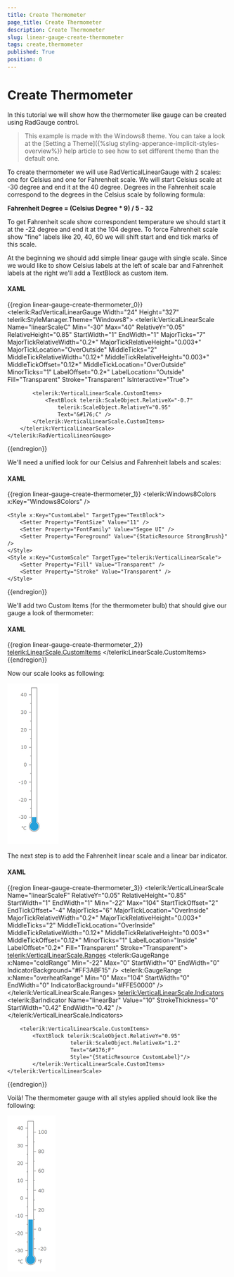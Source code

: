 ```yaml
---
title: Create Thermometer
page_title: Create Thermometer
description: Create Thermometer
slug: linear-gauge-create-thermometer
tags: create,thermometer
published: True
position: 0
---
```


# Create Thermometer

In this tutorial we will show how the thermometer like gauge can be created using RadGauge control.

>This example is made with the Windows8 theme. You can take a look at the [Setting a Theme]({%slug styling-apperance-implicit-styles-overview%}) help article to see how to set different theme than the default one.

To create thermometer we will use RadVerticalLinearGauge with 2 scales: one for Celsius and one for Fahrenheit scale. We will start Celsius scale at -30 degree and end it at the 40 degree. Degrees in the Fahrenheit scale correspond to the degrees in the Celsius scale by following formula:

__Fahrenheit Degree = (Celsius Degree * 9) / 5 - 32__

To get Fahrenheit scale show correspondent temperature we should start it at the -22 degree and end it at the 104 degree. To force Fahrenheit scale show "fine" labels like 20, 40, 60 we will shift start and end tick marks of this scale.

At the beginning we should add simple linear gauge with single scale. Since we would like to show Celsius labels at the left of scale bar and Fahrenheit labels at the right we'll add a TextBlock as custom item.

#### __XAML__
{{region linear-gauge-create-thermometer_0}}
	<telerik:RadVerticalLinearGauge Width="24" Height="327" telerik:StyleManager.Theme="Windows8">
	    <telerik:VerticalLinearScale Name="linearScaleC"
	            Min="-30"
	            Max="40"
	            RelativeY="0.05"
	            RelativeHeight="0.85"
	            StartWidth="1"
	            EndWidth="1"
	            MajorTicks="7"
	            MajorTickRelativeWidth="0.2*"
	            MajorTickRelativeHeight="0.003*"
	            MajorTickLocation="OverOutside"
	            MiddleTicks="2"
	            MiddleTickRelativeWidth="0.12*"
	            MiddleTickRelativeHeight="0.003*"
	            MiddleTickOffset="0.12*"
	            MiddleTickLocation="OverOutside"
	            MinorTicks="1" 
	            LabelOffset="0.2*"
	            LabelLocation="Outside"
	            Fill="Transparent"
	            Stroke="Transparent"
	            IsInteractive="True">
	
	        <telerik:VerticalLinearScale.CustomItems>
	            <TextBlock telerik:ScaleObject.RelativeX="-0.7"
	                telerik:ScaleObject.RelativeY="0.95"
	                Text="&#176;C" />
	        </telerik:VerticalLinearScale.CustomItems>
	    </telerik:VerticalLinearScale>
	</telerik:RadVerticalLinearGauge>
{{endregion}}

We'll need a unified look for our Celsius and Fahrenheit labels and scales:

#### __XAML__
{{region linear-gauge-create-thermometer_1}}
	<telerik:Windows8Colors x:Key="Windows8Colors" />
	<SolidColorBrush x:Key="AccentBrush" Color="{Binding Source={StaticResource Windows8Colors}, Path=Palette.AccentColor}" />
	<SolidColorBrush x:Key="StrongBrush" Color="{Binding Source={StaticResource Windows8Colors}, Path=Palette.StrongColor}" />
	
	<Style x:Key="CustomLabel" TargetType="TextBlock">
	    <Setter Property="FontSize" Value="11" />
	    <Setter Property="FontFamily" Value="Segoe UI" />
	    <Setter Property="Foreground" Value="{StaticResource StrongBrush}" />
	</Style>
	<Style x:Key="CustomScale" TargetType="telerik:VerticalLinearScale">
	    <Setter Property="Fill" Value="Transparent" />
	    <Setter Property="Stroke" Value="Transparent" />
	</Style>
{{endregion}}

We'll add two Custom Items (for the thermometer bulb) that should give our gauge a look of thermometer:

#### __XAML__
{{region linear-gauge-create-thermometer_2}}
	<telerik:LinearScale.CustomItems>
	    <Path Data="M5.5,-276.2 L18.5,-276.2 L18.5,25.51 L18.88,25.78 C21.68,27.88 23.5,31.23 23.5,35 C23.5,41.35 18.35,46.5 12,46.5 C5.65,46.5 0.5,41.35 0.5,35 C0.5,31.23 2.32,27.88 5.12,25.78 L5.5,25.51 z" 
	            Stretch="Fill" Stroke="#FF767676"
	            telerik:ScaleObject.RelativeWidth="1*"
	            telerik:ScaleObject.RelativeHeight="1*"/>
	    <Path Data="M5,0 L15,0 L15,3 L15,12.4 L15.2,12.4 C18,14.2 20,17.4 20,21 C20,26.5 15.5,31 10,31 C4.5,31 0,26.5 0,21 C0,17.4 2,14.2 5,12.4 L5,12.3 L5,3 z"
	            Width="20" Height="31"
	            Margin="2,0,0,0"
	            Stretch="Fill" 
	            Fill="{StaticResource AccentBrush}"
	            telerik:ScaleObject.RelativeX="0"
	            telerik:ScaleObject.RelativeY="0.899"  />
	    <TextBlock telerik:ScaleObject.RelativeX="-0.7"
					telerik:ScaleObject.RelativeY="0.95"
					Text="&#176;C"
	                Style="{StaticResource CustomLabel}"/>
	</telerik:LinearScale.CustomItems>
{{endregion}}

Now our scale looks as following:

![](images/CelsiusAndFahrenheit.png)

The next step is to add the Fahrenheit linear scale and a linear bar indicator.

#### __XAML__
{{region linear-gauge-create-thermometer_3}}
	<telerik:VerticalLinearScale Name="linearScaleF"
							RelativeY="0.05"
							RelativeHeight="0.85"
							StartWidth="1"
							EndWidth="1"
							Min="-22"
							Max="104"
							StartTickOffset="2"
							EndTickOffset="-4"
							MajorTicks="6"
							MajorTickLocation="OverInside"
	                        MajorTickRelativeWidth="0.2*"
							MajorTickRelativeHeight="0.003*"
							MiddleTicks="2"
							MiddleTickLocation="OverInside"
	                        MiddleTickRelativeWidth="0.12*"
							MiddleTickRelativeHeight="0.003*"
	                        MiddleTickOffset="0.12*"
							MinorTicks="1" 
	                        LabelLocation="Inside"
							LabelOffset="0.2*"
	                        Fill="Transparent"
	                        Stroke="Transparent">
	    <telerik:VerticalLinearScale.Ranges>
	        <telerik:GaugeRange x:Name="coldRange"
								Min="-22"
								Max="0"
								StartWidth="0"
								EndWidth="0"
	                            IndicatorBackground="#FF3ABF15" />
	        <telerik:GaugeRange x:Name="overheatRange"
								Min="0"
								Max="104"
								StartWidth="0"
								EndWidth="0"
	                            IndicatorBackground="#FFE50000" />
	    </telerik:VerticalLinearScale.Ranges>
	    <telerik:VerticalLinearScale.Indicators>
	        <telerik:BarIndicator Name="linearBar"
									Value="10"
	                                StrokeThickness="0"
	                                StartWidth="0.42"
	                                EndWidth="0.42" />
	        </telerik:VerticalLinearScale.Indicators>
	
	    <telerik:VerticalLinearScale.CustomItems>              
	        <TextBlock telerik:ScaleObject.RelativeY="0.95"
	                    telerik:ScaleObject.RelativeX="1.2"
						Text="&#176;F"
	                    Style="{StaticResource CustomLabel}"/>
	        </telerik:VerticalLinearScale.CustomItems>
	</telerik:VerticalLinearScale>
{{endregion}}

Voilà! The thermometer gauge with all styles applied should look like the following: 

![](images/Thermometer.png)